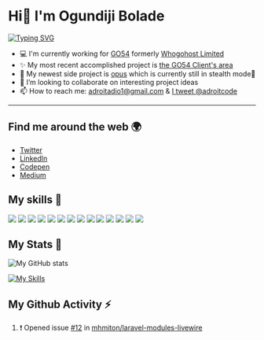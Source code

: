 # Hi👋 I'm Ogundiji Bolade

[![Typing SVG](https://readme-typing-svg.demolab.com?font=Merienda&size=22&pause=1000&color=F7BF11&random=false&width=435&lines=I+am+a+competitive+programmer%F0%9F%8F%86;An+open+source+enthusiast+%F0%9F%A7%90;+Passionately+curious+about+learning+%F0%9F%92%BB)](https://git.io/typing-svg)

- 💻 I'm currently working for [GO54](http://go54.com) formerly [Whogohost Limited](https://www.whogohost.com/)
- ✨ My most recent accomplished project is [the GO54 Client's area](https://app.go54.com)
- 🔭 My newest side project is [opus](https://github.com/Opus-Tech) which is currently still in stealth mode🤫
- 👯 I’m looking to collaborate on interesting project ideas
- 📫 How to reach me: [adroitadio1@gmail.com](mailto:adroitadio1@gmail.com) & [I tweet @adroitcode](https://twitter.com/adroitcode)

---

## Find me around the web 🌍

- [Twitter](https://twitter.com/adroitcode)
- [LinkedIn](https://www.linkedin.com/in/ogundiji-bolade-b3b00387/)
- [Codepen](https://codepen.io/Adroit11)
- [Medium](https://medium.com/@ogundijiboladeadio)

## My skills 🚀

![](https://img.shields.io/badge/HTML5-E34F26?style=for-the-badge&logo=html5&logoColor=white)
![](https://img.shields.io/badge/CSS3-1572B6?style=for-the-badge&logo=css3&logoColor=white)
![](https://img.shields.io/badge/JavaScript-F7DF1E?style=for-the-badge&logo=javascript&logoColor=black)
![](https://img.shields.io/badge/PHP-0075f6?style=for-the-badge&logo=php&logoColor=white)
![](https://img.shields.io/badge/GO-0075f6?style=for-the-badge&logo=go&logoColor=white)
![](https://img.shields.io/badge/RUBY-E80E12?style=for-the-badge&logo=ruby&logoColor=white)
![](https://img.shields.io/badge/LARAVEL-E34F26?style=for-the-badge&logo=laravel&logoColor=white)
![](https://img.shields.io/badge/CODEIGNITER-E34F26?style=for-the-badge&logo=codeigniter&logoColor=white)
![](https://img.shields.io/badge/Node.js-43853D?style=for-the-badge&logo=node.js&logoColor=white)
![](https://img.shields.io/badge/ADONIS%20JS-21014F?style=for-the-badge&logo=adonisjs&logoColor=white)
![](https://img.shields.io/badge/Express.js-404D59?style=for-the-badge)
![](https://img.shields.io/badge/React-20232A?style=for-the-badge&logo=react&logoColor=61DAFB)
![](https://img.shields.io/badge/Tailwind_CSS-38B2AC?style=for-the-badge&logo=tailwind-css&logoColor=white)
![](https://img.shields.io/badge/Bootstrap-563D7C?style=for-the-badge&logo=bootstrap&logoColor=white)

## My Stats 🏢

![My GitHub stats](https://github-readme-stats.vercel.app/api?username=adroit11&layout=compact&show_icons=true&count_private=true&theme=dark)

[![My Skills](https://github-readme-stats.vercel.app/api/top-langs/?username=adroit11&layout=compact&theme=dark&langs_count=8)](https://github.com/anuraghazra/github-readme-stats)

## My Github Activity ⚡

<!--START_SECTION:activity-->
1. ❗️ Opened issue [#12](https://github.com/mhmiton/laravel-modules-livewire/issues/12) in [mhmiton/laravel-modules-livewire](https://github.com/mhmiton/laravel-modules-livewire)
<!--END_SECTION:activity-->
